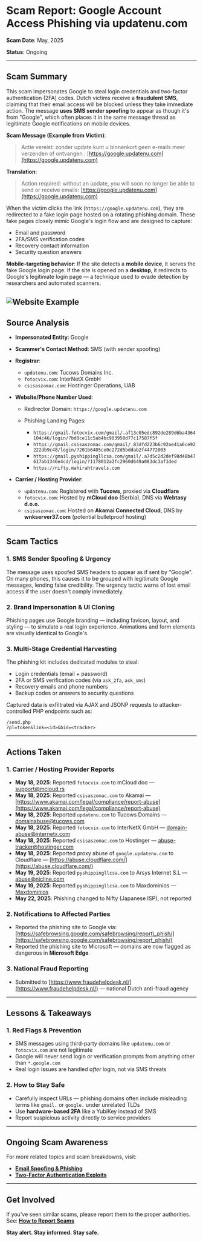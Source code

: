 # Scam Report: Google Account Access Phishing via updatenu.com

**Scam Date**: May, 2025

**Status**: Ongoing

---

## Scam Summary

This scam impersonates Google to steal login credentials and two-factor authentication (2FA) codes. Dutch victims receive a **fraudulent SMS**, claiming that their email access will be blocked unless they take immediate action. The message **uses SMS sender spoofing** to appear as though it's from "Google", which often places it in the same message thread as legitimate Google notifications on mobile devices.

**Scam Message (Example from Victim)**:

> Actie vereist: zonder update kunt u binnenkort geen e-mails meer verzenden of ontvangen : [https://google.updatenu.com](https://google.updatenu.com)

**Translation**:

> Action required: without an update, you will soon no longer be able to send or receive emails: [https://google.updatenu.com](https://google.updatenu.com)

When the victim clicks the link (`https://google.updatenu.com`), they are redirected to a fake login page hosted on a rotating phishing domain. These fake pages closely mimic Google's login flow and are designed to capture:

* Email and password
* 2FA/SMS verification codes
* Recovery contact information
* Security question answers

**Mobile-targeting behavior**:
If the site detects a **mobile device**, it serves the fake Google login page. If the site is opened on a **desktop**, it redirects to Google's legitimate login page — a technique used to evade detection by researchers and automated scanners.

![Website Example](https://github.com/ScamSleuth/ScamSleuth-Resource-Center/blob/main/google.updatenu.com/website/iPhone_website.png)
---

## Source Analysis

* **Impersonated Entity**: Google
* **Scammer's Contact Method**: SMS (with sender spoofing)
* **Registrar**:

  * `updatenu.com`: Tucows Domains Inc.
  * `fotocvix.com`: InterNetX GmbH
  * `csisaszomac.com`: Hostinger Operations, UAB
* **Website/Phone Number Used**:

  * Redirector Domain: `https://google.updatenu.com`
  * Phishing Landing Pages:

    * `https://gmail.fotocvix.com/gmail/.af13c05edc892de289d6ba4364104c46/login/?bd8ce11c5ab4bc903950d77c17587f5f`
    * `https://gmail.csisaszomac.com/gmail/.83dfd223b6c92ae41a6ce92222db9c48/login/?201b6405ce0c272d5bddab2f44772003`
    * `https://gmail.pyshippingllcsa.com/gmail/.a7d5c2d2def98d48b47617ab1346e4cd/login/?1178012a2fc2960d649a083dc3af1ded`
    * `https://nifty.mahirahtravels.com`

* **Carrier / Hosting Provider**:

  * `updatenu.com`: Registered with **Tucows**, proxied via **Cloudflare**
  * `fotocvix.com`: Hosted by **mCloud doo** (Serbia), DNS via **Webtasy d.o.o.**
  * `csisaszomac.com`: Hosted on **Akamai Connected Cloud**, DNS by **wnkserver37.com** (potential bulletproof hosting)

---

## Scam Tactics

### 1. SMS Sender Spoofing & Urgency

The message uses spoofed SMS headers to appear as if sent by "Google". On many phones, this causes it to be grouped with legitimate Google messages, lending false credibility. The urgency tactic warns of lost email access if the user doesn't comply immediately.

### 2. Brand Impersonation & UI Cloning

Phishing pages use Google branding — including favicon, layout, and styling — to simulate a real login experience. Animations and form elements are visually identical to Google's.

### 3. Multi-Stage Credential Harvesting

The phishing kit includes dedicated modules to steal:

* Login credentials (email + password)
* 2FA or SMS verification codes (via `ask_2fa`, `ask_sms`)
* Recovery emails and phone numbers
* Backup codes or answers to security questions

Captured data is exfiltrated via AJAX and JSONP requests to attacker-controlled PHP endpoints such as:

```
/send.php
?pl=token&link=<id>&bid=<tracker>
```

---

## Actions Taken

### 1. Carrier / Hosting Provider Reports

* **May 18, 2025**: Reported `fotocvix.com` to mCloud doo — [support@mcloud.rs](mailto:support@mcloud.rs)
* **May 18, 2025**: Reported `csisaszomac.com` to Akamai — [https://www.akamai.com/legal/compliance/report-abuse](https://www.akamai.com/legal/compliance/report-abuse)
* **May 18, 2025**: Reported `updatenu.com` to Tucows Domains — [domainabuse@tucows.com](mailto:domainabuse@tucows.com)
* **May 18, 2025**: Reported `fotocvix.com` to InterNetX GmbH — [domain-abuse@internetx.com](mailto:domain-abuse@internetx.com)
* **May 18, 2025**: Reported `csisaszomac.com` to Hostinger — [abuse-tracker@hostinger.com](mailto:abuse-tracker@hostinger.com)
* **May 18, 2025**: Reported proxy abuse of `google.updatenu.com` to Cloudflare — [https://abuse.cloudflare.com/](https://abuse.cloudflare.com/)
* **May 19, 2025**: Reported `pyshippingllcsa.com` to Arsys Internet S.L — [abuse@nicline.com](mailto:abuse@nicline.com)
* **May 19, 2025**: Reported `pyshippingllcsa.com` to Maxdominios — [Maxdominios](https://www.maxdominios.com/contactenos)
* **May 22, 2025**: Phishing changed to Nifty (Japanese ISP), not reported

### 2. Notifications to Affected Parties

* Reported the phishing site to Google via: [https://safebrowsing.google.com/safebrowsing/report\_phish/](https://safebrowsing.google.com/safebrowsing/report_phish/)
* Reported the phishing site to Microsoft — domains are now flagged as dangerous in **Microsoft Edge**.

### 3. National Fraud Reporting

* Submitted to [https://www.fraudehelpdesk.nl/](https://www.fraudehelpdesk.nl/) — national Dutch anti-fraud agency

---

## Lessons & Takeaways

### 1. Red Flags & Prevention

* SMS messages using third-party domains like `updatenu.com` or `fotocvix.com` are not legitimate
* Google will never send login or verification prompts from anything other than `*.google.com`
* Real login issues are handled *after* login, not via SMS threats

### 2. How to Stay Safe

* Carefully inspect URLs — phishing domains often include misleading terms like `gmail.` or `google.` under unrelated TLDs
* Use **hardware-based 2FA** like a YubiKey instead of SMS
* Report suspicious activity directly to service providers

---

## Ongoing Scam Awareness

For more related topics and scam breakdowns, visit:

* [**Email Spoofing & Phishing**](../General/EmailSpoofing.md)
* [**Two-Factor Authentication Exploits**](../General/2FAFraud.md)

---

## Get Involved

If you've seen similar scams, please report them to the proper authorities.
See: [**How to Report Scams**](../General/GetInvolved.md)

**Stay alert. Stay informed. Stay safe.**
